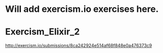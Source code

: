 # Will add exercism.io exercises here.
# Exercism_Elixir_2
http://exercism.io/submissions/8ca242924e514af68f848e0a476373c9



